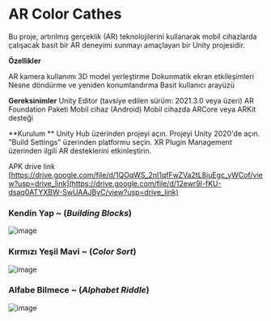 # AR Color Cathes

Bu proje, artırılmış gerçeklik (AR) teknolojilerini kullanarak mobil cihazlarda çalışacak basit bir AR deneyimi sunmayı amaçlayan bir Unity projesidir.

**Özellikler**

AR kamera kullanımı
3D model yerleştirme
Dokunmatik ekran etkileşimleri
Nesne döndürme ve yeniden konumlandırma
Basit kullanıcı arayüzü

**Gereksinimler**
Unity Editor (tavsiye edilen sürüm: 2021.3.0 veya üzeri)
AR Foundation Paketi
Mobil cihaz (Android)
Mobil cihazda ARCore veya ARKit desteği

**Kurulum **
Unity Hub üzerinden projeyi açın.
Projeyi Unity 2020'de açın. 
"Build Settings" üzerinden platformu seçin.
XR Plugin Management üzerinden ilgili AR desteklerini etkinleştirin.

APK drive link   [https://drive.google.com/file/d/1QOqWS_2nI1qfFwZVa2tL8juEgc_yWCof/view?usp=drive_link](https://drive.google.com/file/d/12ewr9I-fKU-dsaq0ATYXBW-SwUAAJByC/view?usp=drive_link)


### Kendin Yap ~ (_Building Blocks_)

![image](https://github.com/user-attachments/assets/648a0ba5-771b-4fe5-aba9-04daa66aa930)




### Kırmızı Yeşil Mavi  ~ (_Color Sort_)


![image](https://github.com/user-attachments/assets/2a2bf6bc-854e-4c32-ac26-1e51ec26e259)



### Alfabe Bilmece ~ (_Alphabet Riddle_)


![image](https://github.com/user-attachments/assets/bb2a60ab-76a7-464d-8c49-fde26735665c)



